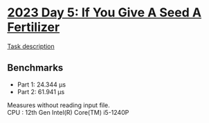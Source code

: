 # [2023 Day 5: If You Give A Seed A Fertilizer](https://adventofcode.com/2023/day/5)

[Task description](./TASKS.md)

## Benchmarks

- Part 1: 24.344 µs
- Part 2: 61.941 µs

Measures without reading input file.<br>
CPU : 12th Gen Intel(R) Core(TM) i5-1240P
